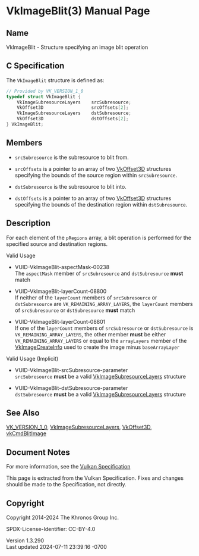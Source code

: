 # VkImageBlit(3) Manual Page

## Name

VkImageBlit - Structure specifying an image blit operation



## <a href="#_c_specification" class="anchor"></a>C Specification

The `VkImageBlit` structure is defined as:

``` c
// Provided by VK_VERSION_1_0
typedef struct VkImageBlit {
    VkImageSubresourceLayers    srcSubresource;
    VkOffset3D                  srcOffsets[2];
    VkImageSubresourceLayers    dstSubresource;
    VkOffset3D                  dstOffsets[2];
} VkImageBlit;
```

## <a href="#_members" class="anchor"></a>Members

- `srcSubresource` is the subresource to blit from.

- `srcOffsets` is a pointer to an array of two
  [VkOffset3D](https://registry.khronos.org/vulkan/specs/1.3-extensions/man/html/VkOffset3D.html) structures specifying the bounds of the
  source region within `srcSubresource`.

- `dstSubresource` is the subresource to blit into.

- `dstOffsets` is a pointer to an array of two
  [VkOffset3D](https://registry.khronos.org/vulkan/specs/1.3-extensions/man/html/VkOffset3D.html) structures specifying the bounds of the
  destination region within `dstSubresource`.

## <a href="#_description" class="anchor"></a>Description

For each element of the `pRegions` array, a blit operation is performed
for the specified source and destination regions.

Valid Usage

- <a href="#VUID-VkImageBlit-aspectMask-00238"
  id="VUID-VkImageBlit-aspectMask-00238"></a>
  VUID-VkImageBlit-aspectMask-00238  
  The `aspectMask` member of `srcSubresource` and `dstSubresource`
  **must** match

- <a href="#VUID-VkImageBlit-layerCount-08800"
  id="VUID-VkImageBlit-layerCount-08800"></a>
  VUID-VkImageBlit-layerCount-08800  
  If neither of the `layerCount` members of `srcSubresource` or
  `dstSubresource` are `VK_REMAINING_ARRAY_LAYERS`, the `layerCount`
  members of `srcSubresource` or `dstSubresource` **must** match

- <a href="#VUID-VkImageBlit-layerCount-08801"
  id="VUID-VkImageBlit-layerCount-08801"></a>
  VUID-VkImageBlit-layerCount-08801  
  If one of the `layerCount` members of `srcSubresource` or
  `dstSubresource` is `VK_REMAINING_ARRAY_LAYERS`, the other member
  **must** be either `VK_REMAINING_ARRAY_LAYERS` or equal to the
  `arrayLayers` member of the
  [VkImageCreateInfo](https://registry.khronos.org/vulkan/specs/1.3-extensions/man/html/VkImageCreateInfo.html) used to create the image
  minus `baseArrayLayer`

Valid Usage (Implicit)

- <a href="#VUID-VkImageBlit-srcSubresource-parameter"
  id="VUID-VkImageBlit-srcSubresource-parameter"></a>
  VUID-VkImageBlit-srcSubresource-parameter  
  `srcSubresource` **must** be a valid
  [VkImageSubresourceLayers](https://registry.khronos.org/vulkan/specs/1.3-extensions/man/html/VkImageSubresourceLayers.html) structure

- <a href="#VUID-VkImageBlit-dstSubresource-parameter"
  id="VUID-VkImageBlit-dstSubresource-parameter"></a>
  VUID-VkImageBlit-dstSubresource-parameter  
  `dstSubresource` **must** be a valid
  [VkImageSubresourceLayers](https://registry.khronos.org/vulkan/specs/1.3-extensions/man/html/VkImageSubresourceLayers.html) structure

## <a href="#_see_also" class="anchor"></a>See Also

[VK_VERSION_1_0](https://registry.khronos.org/vulkan/specs/1.3-extensions/man/html/VK_VERSION_1_0.html),
[VkImageSubresourceLayers](https://registry.khronos.org/vulkan/specs/1.3-extensions/man/html/VkImageSubresourceLayers.html),
[VkOffset3D](https://registry.khronos.org/vulkan/specs/1.3-extensions/man/html/VkOffset3D.html), [vkCmdBlitImage](https://registry.khronos.org/vulkan/specs/1.3-extensions/man/html/vkCmdBlitImage.html)

## <a href="#_document_notes" class="anchor"></a>Document Notes

For more information, see the <a
href="https://registry.khronos.org/vulkan/specs/1.3-extensions/html/vkspec.html#VkImageBlit"
target="_blank" rel="noopener">Vulkan Specification</a>

This page is extracted from the Vulkan Specification. Fixes and changes
should be made to the Specification, not directly.

## <a href="#_copyright" class="anchor"></a>Copyright

Copyright 2014-2024 The Khronos Group Inc.

SPDX-License-Identifier: CC-BY-4.0

Version 1.3.290  
Last updated 2024-07-11 23:39:16 -0700
